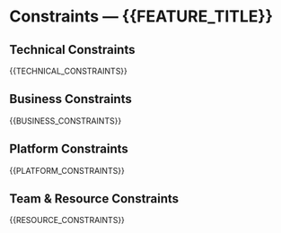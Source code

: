 # Constraints — {{FEATURE_TITLE}}

## Technical Constraints

{{TECHNICAL_CONSTRAINTS}}

## Business Constraints

{{BUSINESS_CONSTRAINTS}}

## Platform Constraints

{{PLATFORM_CONSTRAINTS}}

## Team & Resource Constraints

{{RESOURCE_CONSTRAINTS}}